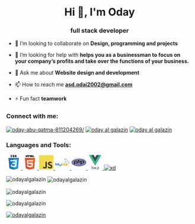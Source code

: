 <h1 align="center">Hi 👋, I'm Oday</h1>
<h3 align="center">full stack developer</h3>



- 👯 I’m looking to collaborate on **Design, programming and projects**

- 🤝 I’m looking for help with **helps you as a businessman to focus on your company’s profits and take over the functions of your business.**

- 💬 Ask me about **Website design and development**

- 📫 How to reach me **asd.odai2002@gmail.com**

- ⚡ Fun fact **teamwork**

<h3 align="left">Connect with me:</h3>
<p align="left">
<a href="https://linkedin.com/in/oday-abu-qatma-811204269/" target="blank"><img align="center" src="https://raw.githubusercontent.com/rahuldkjain/github-profile-readme-generator/master/src/images/icons/Social/linked-in-alt.svg" alt="oday-abu-qatma-811204269/" height="30" width="40" /></a>
<a href="https://fb.com/oday al galazin" target="blank"><img align="center" src="https://raw.githubusercontent.com/rahuldkjain/github-profile-readme-generator/master/src/images/icons/Social/facebook.svg" alt="oday al galazin" height="30" width="40" /></a>
<a href="https://instagram.com/oday al galazin" target="blank"><img align="center" src="https://raw.githubusercontent.com/rahuldkjain/github-profile-readme-generator/master/src/images/icons/Social/instagram.svg" alt="oday al galazin" height="30" width="40" /></a>
</p>

<h3 align="left">Languages and Tools:</h3>
<p align="left"> <a href="https://www.w3schools.com/css/" target="_blank" rel="noreferrer"> <img src="https://raw.githubusercontent.com/devicons/devicon/master/icons/css3/css3-original-wordmark.svg" alt="css3" width="40" height="40"/> </a> <a href="https://www.w3.org/html/" target="_blank" rel="noreferrer"> <img src="https://raw.githubusercontent.com/devicons/devicon/master/icons/html5/html5-original-wordmark.svg" alt="html5" width="40" height="40"/> </a> <a href="https://developer.mozilla.org/en-US/docs/Web/JavaScript" target="_blank" rel="noreferrer"> <img src="https://raw.githubusercontent.com/devicons/devicon/master/icons/javascript/javascript-original.svg" alt="javascript" width="40" height="40"/> </a> <a href="https://www.mysql.com/" target="_blank" rel="noreferrer"> <img src="https://raw.githubusercontent.com/devicons/devicon/master/icons/mysql/mysql-original-wordmark.svg" alt="mysql" width="40" height="40"/> </a> <a href="https://www.php.net" target="_blank" rel="noreferrer"> <img src="https://raw.githubusercontent.com/devicons/devicon/master/icons/php/php-original.svg" alt="php" width="40" height="40"/> </a> <a href="https://vuejs.org/" target="_blank" rel="noreferrer"> <img src="https://raw.githubusercontent.com/devicons/devicon/master/icons/vuejs/vuejs-original-wordmark.svg" alt="vuejs" width="40" height="40"/> </a> <a href="https://www.adobe.com/products/xd.html" target="_blank" rel="noreferrer"> <img src="https://cdn.worldvectorlogo.com/logos/adobe-xd.svg" alt="xd" width="40" height="40"/> </a> </p>

<p><img align="left" src="https://github-readme-stats.vercel.app/api/top-langs?username=odayalgalazin&show_icons=true&locale=en&layout=compact" alt="odayalgalazin" /></p>

<p>&nbsp;<img align="center" src="https://github-readme-stats.vercel.app/api?username=odayalgalazin&show_icons=true&locale=en" alt="odayalgalazin" /></p>

<p><img align="center" src="https://github-readme-streak-stats.herokuapp.com/?user=odayalgalazin&" alt="odayalgalazin" /></p>
<p align="left"> <img src="https://komarev.com/ghpvc/?username=odayalgalazin&label=Profile%20views&color=0e75b6&style=flat" alt="odayalgalazin" /> </p>

<p align="left"> <a href="https://github.com/ryo-ma/github-profile-trophy"><img src="https://github-profile-trophy.vercel.app/?username=odayalgalazin" alt="odayalgalazin" /></a> </p>
